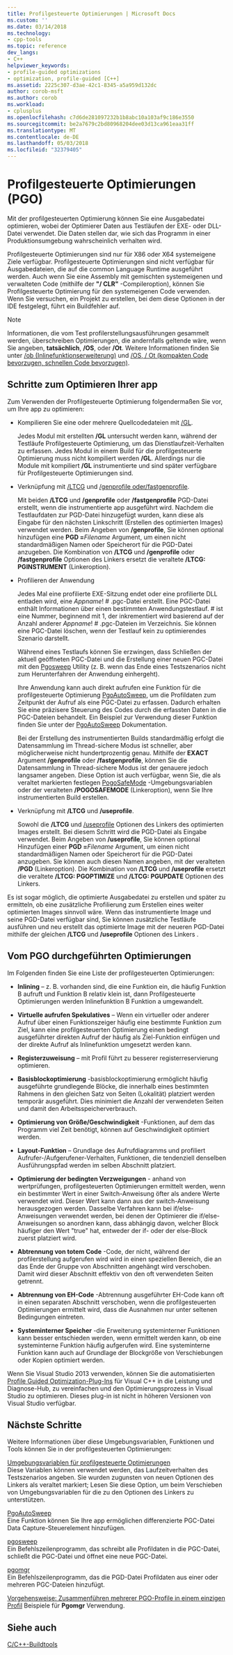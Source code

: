 ```yaml
---
title: Profilgesteuerte Optimierungen | Microsoft Docs
ms.custom: ''
ms.date: 03/14/2018
ms.technology:
- cpp-tools
ms.topic: reference
dev_langs:
- C++
helpviewer_keywords:
- profile-guided optimizations
- optimization, profile-guided [C++]
ms.assetid: 2225c307-d3ae-42c1-8345-a5a959d132dc
author: corob-msft
ms.author: corob
ms.workload:
- cplusplus
ms.openlocfilehash: c7d6de281097232b1b8abc10a103af9c186e3550
ms.sourcegitcommit: be2a7679c2bd80968204dee03d13ca961eaa31ff
ms.translationtype: MT
ms.contentlocale: de-DE
ms.lasthandoff: 05/03/2018
ms.locfileid: "32379405"
---
```

# <a name="profile-guided-optimizations"></a>Profilgesteuerte Optimierungen (PGO)

Mit der profilgesteuerten Optimierung können Sie eine Ausgabedatei optimieren, wobei der Optimierer Daten aus Testläufen der EXE- oder DLL-Datei verwendet. Die Daten stellen dar, wie sich das Programm in einer Produktionsumgebung wahrscheinlich verhalten wird.

Profilgesteuerte Optimierungen sind nur für X86 oder X64 systemeigene Ziele verfügbar. Profilgesteuerte Optimierungen sind nicht verfügbar für Ausgabedateien, die auf die common Language Runtime ausgeführt werden. Auch wenn Sie eine Assembly mit gemischten systemeigenen und verwalteten Code (mithilfe der **"/ CLR"** -Compileroption), können Sie Profilgesteuerte Optimierung für den systemeigenen Code verwenden. Wenn Sie versuchen, ein Projekt zu erstellen, bei dem diese Optionen in der IDE festgelegt, führt ein Buildfehler auf.

> [!NOTE]
> Informationen, die vom Test profilerstellungsausführungen gesammelt werden, überschreiben Optimierungen, die andernfalls geltende wäre, wenn Sie angeben, **tatsächlich**, **/OS**, oder **/Ot**. Weitere Informationen finden Sie unter [/ob (Inlinefunktionserweiterung)](../../build/reference/ob-inline-function-expansion.md) und [/OS, / Ot (kompakten Code bevorzugen, schnellen Code bevorzugen)](../../build/reference/os-ot-favor-small-code-favor-fast-code.md).

## <a name="steps-to-optimize-your-app"></a>Schritte zum Optimieren Ihrer app

Zum Verwenden der Profilgesteuerte Optimierung folgendermaßen Sie vor, um Ihre app zu optimieren:

- Kompilieren Sie eine oder mehrere Quellcodedateien mit [/GL](../../build/reference/gl-whole-program-optimization.md).

   Jedes Modul mit erstellten **/GL** untersucht werden kann, während der Testläufe Profilgesteuerte Optimierung, um das Dienstlaufzeit-Verhalten zu erfassen. Jedes Modul in einem Build für die profilgesteuerte Optimierung muss nicht kompiliert werden **/GL**. Allerdings nur die Module mit kompiliert **/GL** instrumentierte und sind später verfügbare für Profilgesteuerte Optimierungen sind.

- Verknüpfung mit [/LTCG](../../build/reference/ltcg-link-time-code-generation.md) und [/genprofile oder/fastgenprofile](../../build/reference/genprofile-fastgenprofile-generate-profiling-instrumented-build.md).

   Mit beiden **/LTCG** und **/genprofile** oder **/fastgenprofile** PGD-Datei erstellt, wenn die instrumentierte app ausgeführt wird. Nachdem die Testlaufdaten zur PGD-Datei hinzugefügt wurden, kann diese als Eingabe für den nächsten Linkschritt (Erstellen des optimierten Images) verwendet werden. Beim Angeben von **/genprofile**, Sie können optional hinzufügen eine **PGD =**_Filename_ Argument, um einen nicht standardmäßigen Namen oder Speicherort für die PGD-Datei anzugeben. Die Kombination von **/LTCG** und **/genprofile** oder **/fastgenprofile** Optionen des Linkers ersetzt die veraltete **/LTCG: PGINSTRUMENT** (Linkeroption).

- Profilieren der Anwendung

   Jedes Mal eine profilierte EXE-Sitzung endet oder eine profilierte DLL entladen wird, eine *Appname*! # .pgc-Datei erstellt. Eine PGC-Datei enthält Informationen über einen bestimmten Anwendungstestlauf. # ist eine Nummer, beginnend mit 1, der inkrementiert wird basierend auf der Anzahl anderer *Appname*! # .pgc-Dateien im Verzeichnis. Sie können eine PGC-Datei löschen, wenn der Testlauf kein zu optimierendes Szenario darstellt.

   Während eines Testlaufs können Sie erzwingen, dass Schließen der aktuell geöffneten PGC-Datei und die Erstellung einer neuen PGC-Datei mit den [Pgosweep](../../build/reference/pgosweep.md) Utility (z. B. wenn das Ende eines Testszenarios nicht zum Herunterfahren der Anwendung einhergeht).

   Ihre Anwendung kann auch direkt aufrufen eine Funktion für die profilgesteuerte Optimierung [PgoAutoSweep](pgoautosweep.md), um die Profildaten zum Zeitpunkt der Aufruf als eine PGC-Datei zu erfassen. Dadurch erhalten Sie eine präzisere Steuerung des Codes durch die erfassten Daten in die PGC-Dateien behandelt. Ein Beispiel zur Verwendung dieser Funktion finden Sie unter der [PgoAutoSweep](pgoautosweep.md) Dokumentation.

   Bei der Erstellung des instrumentierten Builds standardmäßig erfolgt die Datensammlung im Thread-sichere Modus ist schneller, aber möglicherweise nicht hundertprozentig genau. Mithilfe der **EXACT** Argument **/genprofile** oder **/fastgenprofile**, können Sie die Datensammlung in Thread-sichere Modus ist der genauere jedoch langsamer angeben. Diese Option ist auch verfügbar, wenn Sie, die als veraltet markierten festlegen [PogoSafeMode](environment-variables-for-profile-guided-optimizations.md#pogosafemode) -Umgebungsvariablen oder der veralteten **/POGOSAFEMODE** (Linkeroption), wenn Sie Ihre instrumentierten Build erstellen.

- Verknüpfung mit **/LTCG** und **/useprofile**.

   Sowohl die **/LTCG** und [/useprofile](useprofile.md) Optionen des Linkers des optimierten Images erstellt. Bei diesem Schritt wird die PGD-Datei als Eingabe verwendet. Beim Angeben von **/useprofile**, Sie können optional Hinzufügen einer **PGD =**_Filename_ Argument, um einen nicht standardmäßigen Namen oder Speicherort für die PGD-Datei anzugeben. Sie können auch diesen Namen angeben, mit der veralteten **/PGD** (Linkeroption). Die Kombination von **/LTCG** und **/useprofile** ersetzt die veraltete **/LTCG: PGOPTIMIZE** und **/LTCG: PGUPDATE** Optionen des Linkers.

Es ist sogar möglich, die optimierte Ausgabedatei zu erstellen und später zu ermitteln, ob eine zusätzliche Profilierung zum Erstellen eines weiter optimierten Images sinnvoll wäre. Wenn das instrumentierte Image und seine PGD-Datei verfügbar sind, Sie können zusätzliche Testläufe ausführen und neu erstellt das optimierte Image mit der neueren PGD-Datei mithilfe der gleichen **/LTCG** und **/useprofile** Optionen des Linkers .

## <a name="optimizations-performed-by-pgo"></a>Vom PGO durchgeführten Optimierungen

Im Folgenden finden Sie eine Liste der profilgesteuerten Optimierungen:

- **Inlining** – z. B. vorhanden sind, die eine Funktion ein, die häufig Funktion B aufruft und Funktion B relativ klein ist, dann Profilgesteuerte Optimierungen werden Inlinefunktion B Funktion a umgewandelt.

- **Virtuelle aufrufen Spekulatives** – Wenn ein virtueller oder anderer Aufruf über einen Funktionszeiger häufig eine bestimmte Funktion zum Ziel, kann eine profilgesteuerten Optimierung einen bedingt ausgeführter direkten Aufruf der häufig als Ziel-Funktion einfügen und der direkte Aufruf als Inlinefunktion umgesetzt werden kann.

- **Registerzuweisung** – mit Profil führt zu besserer registerreservierung optimieren.

- **Basisblockoptimierung** -basisblockoptimierung ermöglicht häufig ausgeführte grundlegende Blöcke, die innerhalb eines bestimmten Rahmens in den gleichen Satz von Seiten (Lokalität) platziert werden temporär ausgeführt. Dies minimiert die Anzahl der verwendeten Seiten und damit den Arbeitsspeicherverbrauch.

- **Optimierung von Größe/Geschwindigkeit** -Funktionen, auf dem das Programm viel Zeit benötigt, können auf Geschwindigkeit optimiert werden.

- **Layout-Funktion** – Grundlage des Aufrufdiagramms und profiliert Aufrufer-/Aufgerufener-Verhalten, Funktionen, die tendenziell denselben Ausführungspfad werden im selben Abschnitt platziert.

- **Optimierung der bedingten Verzweigungen** - anhand von wertprüfungen, profilgesteuerten Optimierungen ermittelt werden, wenn ein bestimmter Wert in einer Switch-Anweisung öfter als andere Werte verwendet wird.  Dieser Wert kann dann aus der switch-Anweisung herausgezogen werden.  Dasselbe Verfahren kann bei if/else-Anweisungen verwendet werden, bei denen der Optimierer die if/else-Anweisungen so anordnen kann, dass abhängig davon, welcher Block häufiger den Wert "true" hat, entweder der if- oder der else-Block zuerst platziert wird.

- **Abtrennung von totem Code** -Code, der nicht, während der profilerstellung aufgerufen wird wird in einen speziellen Bereich, die an das Ende der Gruppe von Abschnitten angehängt wird verschoben. Damit wird dieser Abschnitt effektiv von den oft verwendeten Seiten getrennt.

- **Abtrennung von EH-Code** -Abtrennung ausgeführter EH-Code kann oft in einen separaten Abschnitt verschoben, wenn die profilgesteuerten Optimierungen ermittelt wird, dass die Ausnahmen nur unter seltenen Bedingungen eintreten.

- **Systeminterner Speicher** -die Erweiterung systeminterner Funktionen kann besser entschieden werden, wenn ermittelt werden kann, ob eine systeminterne Funktion häufig aufgerufen wird. Eine systeminterne Funktion kann auch auf Grundlage der Blockgröße von Verschiebungen oder Kopien optimiert werden.

Wenn Sie Visual Studio 2013 verwenden, können Sie die automatisierten [Profile Guided Optimization-Plug-Ins](../../build/reference/profile-guided-optimization-in-the-performance-and-diagnostics-hub.md) für Visual C++ in die Leistung und Diagnose-Hub, zu vereinfachen und den Optimierungsprozess in Visual Studio zu optimieren. Dieses plug-in ist nicht in höheren Versionen von Visual Studio verfügbar.

## <a name="next-steps"></a>Nächste Schritte

Weitere Informationen über diese Umgebungsvariablen, Funktionen und Tools können Sie in der profilgesteuerten Optimierungen:

[Umgebungsvariablen für profilgesteuerte Optimierungen](../../build/reference/environment-variables-for-profile-guided-optimizations.md)<br/>
Diese Variablen können verwendet werden, das Laufzeitverhalten des Testszenarios angeben. Sie wurden zugunsten von neuen Optionen des Linkers als veraltet markiert; Lesen Sie diese Option, um beim Verschieben von Umgebungsvariablen für die zu den Optionen des Linkers zu unterstützen.

[PgoAutoSweep](pgoautosweep.md)<br/>
Eine Funktion können Sie Ihre app ermöglichen differenzierte PGC-Datei Data Capture-Steuerelement hinzufügen.

[pgosweep](../../build/reference/pgosweep.md)<br/>
Ein Befehlszeilenprogramm, das schreibt alle Profildaten in die PGC-Datei, schließt die PGC-Datei und öffnet eine neue PGC-Datei.

[pgomgr](../../build/reference/pgomgr.md)<br/>
Ein Befehlszeilenprogramm, das die PGD-Datei Profildaten aus einer oder mehreren PGC-Dateien hinzufügt.

[Vorgehensweise: Zusammenführen mehrerer PGO-Profile in einem einzigen Profil](../../build/reference/how-to-merge-multiple-pgo-profiles-into-a-single-profile.md) Beispiele für **Pgomgr** Verwendung.

## <a name="see-also"></a>Siehe auch

[C/C++-Buildtools](../../build/reference/c-cpp-build-tools.md)
